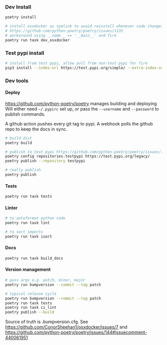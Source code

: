 ### Dev Install
```bash
poetry install

# install osxdocker as symlink to avoid reinstall whenever code changes
# https://github.com/python-poetry/poetry/issues/1135
# workaround using __name__ == '__main__' and fire
poetry run task dev_osxdocker
```

### Test pypi install
```bash
# install from test pypi, allow pull from non-test pypi for fire
pip3 install --index-url https://test.pypi.org/simple/ --extra-index-url https://pypi.org/simple osxdocker
```

### Dev tools
#### Deploy
https://github.com/python-poetry/poetry manages building and deploying
Will either need `~/.pypirc` set up, or pass the `--username` and `--password` to publish commands.

A github action pushes every git tag to pypi.
A webhook polls the github repo to keep the docs in sync.

```bash
# build dist
poetry build

# publish to test pypi https://github.com/python-poetry/poetry/issues/742#issuecomment-609642943
poetry config repositories.testpypi https://test.pypi.org/legacy/
poetry publish --repository testpypi

# really publish
poetry publish
```

#### Tests
```bash
poetry run task tests
```

#### Linter
```bash
# to autoformat python code
poetry run task lint

# to sort imports
poetry run task isort
```

#### Docs
```bash
poetry run task build_docs
```

#### Version management
```bash
# pass args e.g. patch, minor, major
poetry run bumpversion --commit --tag patch

# typical release cycle
poetry run bumpversion --commit --tag patch
poetry run task tests
poetry run task ci_lint
poetry publish --build
```
Source of truth is .bumpversion.cfg.
See https://github.com/ConorSheehan1/osxdocker/issues/7 and https://github.com/python-poetry/poetry/issues/144#issuecomment-440061951
